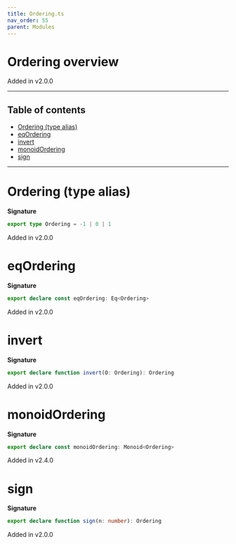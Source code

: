 ```yaml
---
title: Ordering.ts
nav_order: 55
parent: Modules
---
```


# Ordering overview

Added in v2.0.0

---

<h2 class="text-delta">Table of contents</h2>

- [Ordering (type alias)](#ordering-type-alias)
- [eqOrdering](#eqordering)
- [invert](#invert)
- [monoidOrdering](#monoidordering)
- [sign](#sign)

---

# Ordering (type alias)

**Signature**

```ts
export type Ordering = -1 | 0 | 1
```

Added in v2.0.0

# eqOrdering

**Signature**

```ts
export declare const eqOrdering: Eq<Ordering>
```

Added in v2.0.0

# invert

**Signature**

```ts
export declare function invert(O: Ordering): Ordering
```

Added in v2.0.0

# monoidOrdering

**Signature**

```ts
export declare const monoidOrdering: Monoid<Ordering>
```

Added in v2.4.0

# sign

**Signature**

```ts
export declare function sign(n: number): Ordering
```

Added in v2.0.0

